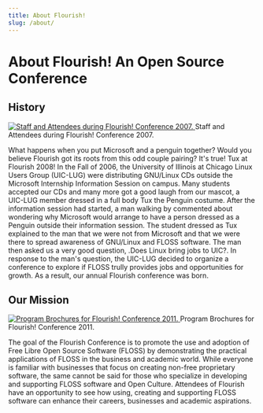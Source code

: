 ```yaml
---
title: About Flourish!
slug: /about/
---
```


# About Flourish! An Open Source Conference

<h2>History</h2>
<div class="essay">
<span class="right-img">
	<a href="http://flourishconf.com/2014/images/about_history.jpg">
		<img src="http://flourishconf.com/2014/images/about_history.jpg" class="medium" alt="Staff and Attendees during Flourish! Conference 2007." />
	</a>
	<span class="caption">Staff and Attendees during Flourish! Conference 2007.</span>
</span>
<p>What happens when you put Microsoft and a penguin together? Would you believe Flourish got its 
roots from this odd couple pairing? It's true! Tux at Flourish 2008! In the Fall of 2006, the University 
of Illinois at Chicago Linux Users Group (UIC-LUG) were distributing GNU/Linux CDs outside the Microsoft 
Internship Information Session on campus. Many students accepted our CDs and many more got a good 
laugh from our mascot, a UIC-LUG member dressed in a full body Tux the Penguin costume. After the 
information session had started, a man walking by commented about wondering why Microsoft would arrange 
to have a person dressed as a Penguin outside their information session. The student dressed as Tux explained 
to the man that we were not from Microsoft and that we were there to spread awareness of GNU/Linux and FLOSS 
software. The man then asked us a very good question, .Does Linux bring jobs to UIC?. In response to the man's 
question, the UIC-LUG decided to organize a conference to explore if FLOSS trully provides jobs and opportunities 
for growth. As a result, our annual Flourish conference was born.</p>

<h2>Our Mission</h2>
<span class="left-img">
	<a href="http://flourishconf.com/2014/images/about_mission.jpg">
		<img src="http://flourishconf.com/2014/images/about_mission.jpg" class="medium" alt="Program Brochures for Flourish! Conference 2011." >
	</a>
	<span class="caption">Program Brochures for Flourish! Conference 2011.</span>
</span>
<p>The goal of the Flourish Conference is to promote the use and adoption of Free Libre Open Source Software 
(FLOSS) by demonstrating the practical applications of FLOSS in the business and academic world. While 
everyone is familiar with businesses that focus on creating non-free proprietary software, the same cannot be said 
for those who specialize in developing and supporting FLOSS software and Open Culture. Attendees of Flourish have an 
opportunity to see how using, creating and supporting FLOSS software can enhance their careers, 
businesses and academic aspirations.</p>
